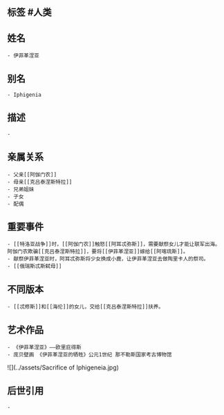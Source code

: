 ## 标签  #人类
## 姓名
	- 伊菲革涅亚
## 别名
	- Iphigenia
## 描述
	-
## 亲属关系
	- 父亲[[阿伽门农]]
	- 母亲[[克吕泰涅斯特拉]]
	- 兄弟姐妹
	- 子女
	- 配偶
## 重要事件
	- [[特洛亚战争]]时，[[阿伽门农]]触怒[[阿耳忒弥斯]]，需要献祭女儿才能让联军出海。阿伽门农欺骗[[克吕泰涅斯特拉]]，要将[[伊菲革涅亚]]嫁给[[阿喀琉斯]]。
	- 献祭伊菲革涅亚时，阿耳忒弥斯将少女换成小鹿，让伊菲革涅亚去做陶里卡人的祭司。
	- [[俄瑞斯忒斯弑母]]
## 不同版本
	- [[忒修斯]]和[[海伦]]的女儿，交给[[克吕泰涅斯特拉]]扶养。
## 艺术作品
	- 《伊菲革涅亚》——欧里庇得斯
	- 庞贝壁画 《伊菲革涅亚的牺牲》公元1世纪 那不勒斯国家考古博物馆
 ![](../assets/Sacrifice of Iphigeneia.jpg)
## 后世引用
	-
